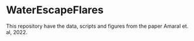 # WaterEscapeFlares
This repository have the data, scripts and figures from the paper Amaral et. al, 2022. 
